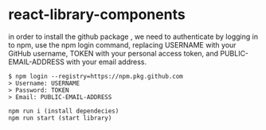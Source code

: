 # react-library-components

in order to install the github package , we need to authenticate by logging in to npm, use the npm login command, replacing USERNAME with your GitHub username, TOKEN with your personal access token, and PUBLIC-EMAIL-ADDRESS with your email address.

```
$ npm login --registry=https://npm.pkg.github.com
> Username: USERNAME
> Password: TOKEN
> Email: PUBLIC-EMAIL-ADDRESS

```

```
npm run i (install dependecies)
npm run start (start library)
```
